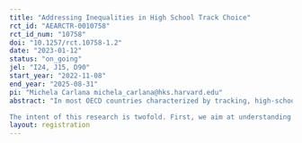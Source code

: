 ```yaml
---
title: "Addressing Inequalities in High School Track Choice"
rct_id: "AEARCTR-0010758"
rct_id_num: "10758"
doi: "10.1257/rct.10758-1.2"
date: "2023-01-12"
status: "on_going"
jel: "I24, J15, D90"
start_year: "2022-11-08"
end_year: "2025-08-31"
pi: "Michela Carlana michela_carlana@hks.harvard.edu"
abstract: "In most OECD countries characterized by tracking, high-school choice is highly segregated by socioeconomic status (SES). Using rich administrative data on the population of Italian students, we document stark SES gaps in high-school track choice that mirrors track recommendations by teachers. Students from low SES are less likely to be recommended (and choose) top-tier high school tracks compared to students from high SES with the same standardized test scores and grades, with potentially negative implications for upward mobility of disadvantaged students. Why are low SES students recommended to lower tracks compared to students from high SES with similar performance? If teachers became aware of the bias in their recommendations, would they change their behavior? 
The intent of this research is twofold. First, we aim at understanding the determinants of SES gaps in teachers' track recommendations through a combination of surveys and experiments with teachers, investigating the role of (i) biased beliefs about their own past recommendations, (ii) biased beliefs about future gaps in academic performance and returns to different tracks by students' SES. Second, we evaluate the effectiveness of an intervention that provides information to teachers on the bias in their past recommendations. Specifically, teachers in control schools receive only general information about the academic performance in high school of their past students, while teachers in the treatment group receive additional information about the gap in their track recommendations by students' SES. We will evaluate the impact of this intervention on teachers' track recommendations and on students' choices. "
layout: registration
---
```


